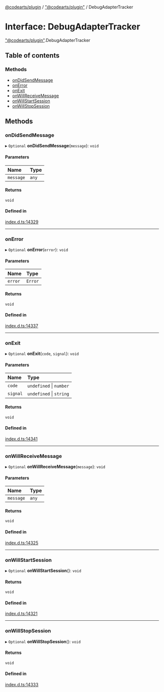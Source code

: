 [@codearts/plugin](../README.md) / ["@codearts/plugin"](../modules/_codearts_plugin_.md) / DebugAdapterTracker

# Interface: DebugAdapterTracker

["@codearts/plugin"](../modules/_codearts_plugin_.md).DebugAdapterTracker

## Table of contents

### Methods

- [onDidSendMessage](codearts_plugin_.DebugAdapterTracker.md#ondidsendmessage)
- [onError](codearts_plugin_.DebugAdapterTracker.md#onerror)
- [onExit](codearts_plugin_.DebugAdapterTracker.md#onexit)
- [onWillReceiveMessage](codearts_plugin_.DebugAdapterTracker.md#onwillreceivemessage)
- [onWillStartSession](codearts_plugin_.DebugAdapterTracker.md#onwillstartsession)
- [onWillStopSession](codearts_plugin_.DebugAdapterTracker.md#onwillstopsession)

## Methods

### onDidSendMessage

▸ `Optional` **onDidSendMessage**(`message`): `void`

#### Parameters

| Name | Type |
| :------ | :------ |
| `message` | `any` |

#### Returns

`void`

#### Defined in

[index.d.ts:14329](https://github.com/huaweicloud/cloudide-plugin-api/blob/84e382d/index.d.ts#L14329)

___

### onError

▸ `Optional` **onError**(`error`): `void`

#### Parameters

| Name | Type |
| :------ | :------ |
| `error` | `Error` |

#### Returns

`void`

#### Defined in

[index.d.ts:14337](https://github.com/huaweicloud/cloudide-plugin-api/blob/84e382d/index.d.ts#L14337)

___

### onExit

▸ `Optional` **onExit**(`code`, `signal`): `void`

#### Parameters

| Name | Type |
| :------ | :------ |
| `code` | `undefined` \| `number` |
| `signal` | `undefined` \| `string` |

#### Returns

`void`

#### Defined in

[index.d.ts:14341](https://github.com/huaweicloud/cloudide-plugin-api/blob/84e382d/index.d.ts#L14341)

___

### onWillReceiveMessage

▸ `Optional` **onWillReceiveMessage**(`message`): `void`

#### Parameters

| Name | Type |
| :------ | :------ |
| `message` | `any` |

#### Returns

`void`

#### Defined in

[index.d.ts:14325](https://github.com/huaweicloud/cloudide-plugin-api/blob/84e382d/index.d.ts#L14325)

___

### onWillStartSession

▸ `Optional` **onWillStartSession**(): `void`

#### Returns

`void`

#### Defined in

[index.d.ts:14321](https://github.com/huaweicloud/cloudide-plugin-api/blob/84e382d/index.d.ts#L14321)

___

### onWillStopSession

▸ `Optional` **onWillStopSession**(): `void`

#### Returns

`void`

#### Defined in

[index.d.ts:14333](https://github.com/huaweicloud/cloudide-plugin-api/blob/84e382d/index.d.ts#L14333)
